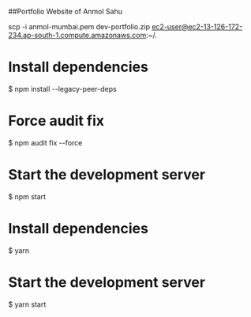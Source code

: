 ##Portfolio Website of Anmol Sahu

scp -i anmol-mumbai.pem dev-portfolio.zip ec2-user@ec2-13-126-172-234.ap-south-1.compute.amazonaws.com:~/.

# Install dependencies
$ npm install --legacy-peer-deps

# Force audit fix
$ npm audit fix --force

# Start the development server
$ npm start

# Install dependencies
$ yarn

# Start the development server
$ yarn start